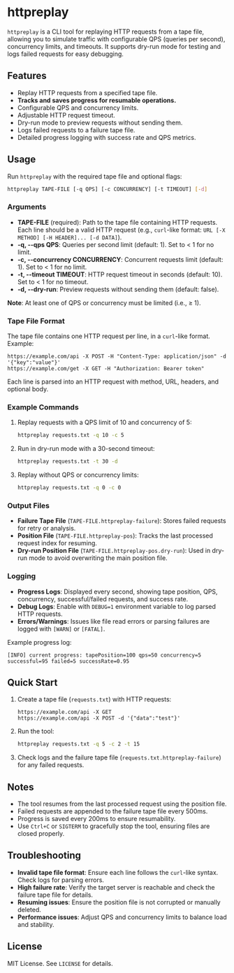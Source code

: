 # httpreplay

`httpreplay` is a CLI tool for replaying HTTP requests from a tape file, allowing you to simulate traffic with configurable QPS (queries per second), concurrency limits, and timeouts. It supports dry-run mode for testing and logs failed requests for easy debugging.

## Features

- Replay HTTP requests from a specified tape file.
- **Tracks and saves progress for resumable operations.**
- Configurable QPS and concurrency limits.
- Adjustable HTTP request timeout.
- Dry-run mode to preview requests without sending them.
- Logs failed requests to a failure tape file.
- Detailed progress logging with success rate and QPS metrics.

## Usage

Run `httpreplay` with the required tape file and optional flags:

```bash
httpreplay TAPE-FILE [-q QPS] [-c CONCURRENCY] [-t TIMEOUT] [-d]
```

### Arguments

- **TAPE-FILE** (required): Path to the tape file containing HTTP requests. Each line should be a valid HTTP request (e.g., `curl`-like format: `URL [-X METHOD] [-H HEADER]... [-d DATA]`).
- **-q, --qps QPS**: Queries per second limit (default: 1). Set to < 1 for no limit.
- **-c, --concurrency CONCURRENCY**: Concurrent requests limit (default: 1). Set to < 1 for no limit.
- **-t, --timeout TIMEOUT**: HTTP request timeout in seconds (default: 10). Set to < 1 for no timeout.
- **-d, --dry-run**: Preview requests without sending them (default: false).

**Note**: At least one of QPS or concurrency must be limited (i.e., ≥ 1).

### Tape File Format

The tape file contains one HTTP request per line, in a `curl`-like format. Example:

```
https://example.com/api -X POST -H "Content-Type: application/json" -d '{"key":"value"}'
https://example.com/get -X GET -H "Authorization: Bearer token"
```

Each line is parsed into an HTTP request with method, URL, headers, and optional body.

### Example Commands

1. Replay requests with a QPS limit of 10 and concurrency of 5:
   ```bash
   httpreplay requests.txt -q 10 -c 5
   ```

2. Run in dry-run mode with a 30-second timeout:
   ```bash
   httpreplay requests.txt -t 30 -d
   ```

3. Replay without QPS or concurrency limits:
   ```bash
   httpreplay requests.txt -q 0 -c 0
   ```

### Output Files

- **Failure Tape File** (`TAPE-FILE.httpreplay-failure`): Stores failed requests for retry or analysis.
- **Position File** (`TAPE-FILE.httpreplay-pos`): Tracks the last processed request index for resuming.
- **Dry-run Position File** (`TAPE-FILE.httpreplay-pos.dry-run`): Used in dry-run mode to avoid overwriting the main position file.

### Logging

- **Progress Logs**: Displayed every second, showing tape position, QPS, concurrency, successful/failed requests, and success rate.
- **Debug Logs**: Enable with `DEBUG=1` environment variable to log parsed HTTP requests.
- **Errors/Warnings**: Issues like file read errors or parsing failures are logged with `[WARN]` or `[FATAL]`.

Example progress log:
```
[INFO] current progress: tapePosition=100 qps=50 concurrency=5 successful=95 failed=5 successRate=0.95
```

## Quick Start

1. Create a tape file (`requests.txt`) with HTTP requests:
   ```
   https://example.com/api -X GET
   https://example.com/api -X POST -d '{"data":"test"}'
   ```

2. Run the tool:
   ```bash
   httpreplay requests.txt -q 5 -c 2 -t 15
   ```

3. Check logs and the failure tape file (`requests.txt.httpreplay-failure`) for any failed requests.

## Notes

- The tool resumes from the last processed request using the position file.
- Failed requests are appended to the failure tape file every 500ms.
- Progress is saved every 200ms to ensure resumability.
- Use `Ctrl+C` or `SIGTERM` to gracefully stop the tool, ensuring files are closed properly.

## Troubleshooting

- **Invalid tape file format**: Ensure each line follows the `curl`-like syntax. Check logs for parsing errors.
- **High failure rate**: Verify the target server is reachable and check the failure tape file for details.
- **Resuming issues**: Ensure the position file is not corrupted or manually deleted.
- **Performance issues**: Adjust QPS and concurrency limits to balance load and stability.

## License

MIT License. See `LICENSE` for details.
